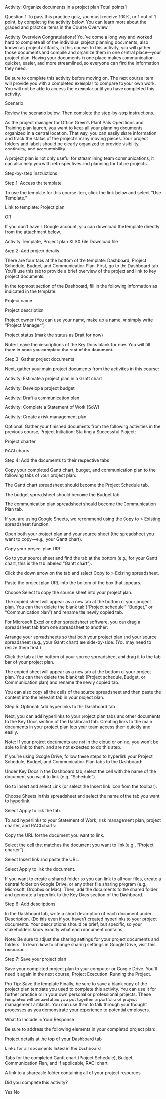 Activity: Organize documents in a project plan
Total points 1

Question 1
To pass this practice quiz, you must receive 100%, or 1 out of 1 point, by completing the activity below. You can learn more about the graded and practice items in the Course Overview.

Activity Overview
Congratulations! You’ve come a long way and worked hard to complete all of the individual project planning documents, also known as project artifacts, in this course. In this activity, you will gather those documents and compile and organize them in one central place—your project plan. Having your documents in one place makes communication quicker, easier, and more streamlined, so everyone can find the information they need. 

Be sure to complete this activity before moving on. The next course item will provide you with a completed exemplar to compare to your own work. You will not be able to access the exemplar until you have completed this activity.   

Scenario

Review the scenario below. Then complete the step-by-step instructions.

As the project manager for Office Green’s Plant Pals Operations and Training plan launch, you want to keep all your planning documents organized in a central location. That way, you can easily share information and track the status of the project’s many moving pieces. Your project folders and labels should be clearly organized to provide visibility, continuity, and accountability.

A project plan is not only useful for streamlining team communications, it can also help you with retrospectives and planning for future projects.

Step-by-step Instructions

Step 1: Access the template

To use the template for this course item, click the link below and select “Use Template.” 


Link to template: Project plan

OR 

If you don’t have a Google account, you can download the template directly from the attachment below.

Activity Template_ Project plan
XLSX File
Download file

Step 2: Add project details

There are four tabs at the bottom of the template: Dashboard, Project Schedule, Budget, and Communication Plan. First, go to the Dashboard tab. You’ll use this tab to provide a brief overview of the project and link to key project documents. 

In the topmost section of the Dashboard, fill in the following information as indicated in the template:

Project name

Project description

Project owner (You can use your name, make up a name, or simply write “Project Manager.”)

Project status (mark the status as Draft for now)

Note: Leave the descriptions of the Key Docs blank for now. You will fill them in once you complete the rest of the document. 

Step 3: Gather project documents 

Next, gather your main project documents from the activities in this course: 

Activity: Estimate a project plan in a Gantt chart

Activity: Develop a project budget

Activity: Draft a communication plan

Activity: Complete a Statement of Work (SoW)

Activity: Create a risk management plan

Optional: Gather your finished documents from the following activities in the previous course, Project Initiation: Starting a Successful Project:

Project charter 

RACI charts

Step 4: Add the documents to their respective tabs

Copy your completed Gantt chart, budget, and communication plan to the following tabs of your project plan:

The Gantt chart spreadsheet should become the Project Schedule tab.

The budget spreadsheet should become the Budget tab.

The communication plan spreadsheet should become the Communication Plan tab.

If you are using Google Sheets, we recommend using the Copy to > Existing spreadsheet function:

Open both your project plan and your source sheet (the spreadsheet you want to copy—e.g., your Gantt chart).

Copy your project plan URL.

Go to your source sheet and find the tab at the bottom (e.g., for your Gantt chart, this is the tab labeled “Gantt chart”). 

Click the down arrow on the tab and select Copy to > Existing spreadsheet.

Paste the project plan URL into the bottom of the box that appears.

Choose Select to copy the source sheet into your project plan.

The copied sheet will appear as a new tab at the bottom of your project plan. You can then delete the blank tab (“Project schedule,” “Budget,” or “Communication plan”) and rename the newly copied tab.

For Microsoft Excel or other spreadsheet software, you can drag a spreadsheet tab from one spreadsheet to another:

Arrange your spreadsheets so that both your project plan and your source spreadsheet (e.g., your Gantt chart) are side-by-side. (You may need to resize them first.)

Click the tab at the bottom of your source spreadsheet and drag it to the tab bar of your project plan.

The copied sheet will appear as a new tab at the bottom of your project plan. You can then delete the blank tab (Project schedule, Budget, or Communication plan) and rename the newly copied tab.

You can also copy all the cells of the source spreadsheet and then paste the content into the relevant tab in your project plan. 

Step 5: Optional: Add hyperlinks to the Dashboard tab

Next, you can add hyperlinks to your project plan tabs and other documents to the Key Docs section of the Dashboard tab. Creating links to the main documents in your project plan lets your team access them quickly and easily.

Note: If your project documents are not in the cloud or online, you won’t be able to link to them, and are not expected to do this step.

If you’re using Google Drive, follow these steps to hyperlink your Project Schedule, Budget, and Communication Plan tabs to the Dashboard:

Under Key Docs in the Dashboard tab, select the cell with the name of the document you want to link (e.g. “Schedule”).

Go to Insert and select Link (or select the Insert link icon from the toolbar).

Choose Sheets in this spreadsheet and select the name of the tab you want to hyperlink.

Select Apply to link the tab.

To add hyperlinks to your Statement of Work, risk management plan, project charter, and RACI charts:

Copy the URL for the document you want to link.

Select the cell that matches the document you want to link (e.g., “Project charter”).

Select Insert link and paste the URL.

Select Apply to link the document. 

If you want to create a shared folder so you can link to all your files, create a central folder on Google Drive, or any other file sharing program (e.g., Microsoft, Dropbox or Mac). Then, add the documents to the shared folder and generate a hyperlink to the Key Docs section of the Dashboard. 

Step 6: Add descriptions

In the Dashboard tab, write a short description of each document under Description. (Do this even if you haven’t created hyperlinks to your project documents. Your descriptions should be brief, but specific, so your stakeholders know exactly what each document contains.

Note: Be sure to adjust the sharing settings for your project documents and folders. To learn how to change sharing settings in Google Drive, visit this resource.

Step 7: Save your project plan

Save your completed project plan to your computer or Google Drive. You'll need it again in the next course, Project Execution: Running the Project.

Pro Tip: Save the template
Finally, be sure to save a blank copy of the project plan template you used to complete this activity. You can use it for further practice or in your own personal or professional projects. These templates will be useful as you put together a portfolio of project management artifacts. You can use them to talk through your thought processes as you demonstrate your experience to potential employers.

What to Include in Your Response

Be sure to address the following elements in your completed project plan:

Project details at the top of your Dashboard tab

Links for all documents listed in the Dashboard

Tabs for the completed Gantt chart (Project Schedule), Budget, Communication Plan, and if applicable, RACI chart

A link to a shareable folder containing all of your project resources

Did you complete this activity?



Yes
No


